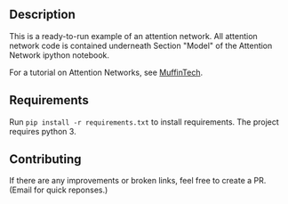 ## Description
This is a ready-to-run example of an attention network. All attention network code is contained underneath Section "Model" of the Attention Network ipython notebook.

For a tutorial on Attention Networks, see [MuffinTech](http://muffintech.org/blog/id/12).

## Requirements

Run `pip install -r requirements.txt` to install requirements. The project requires python 3.

## Contributing
If there are any improvements or broken links, feel free to create a PR. (Email for quick reponses.)
